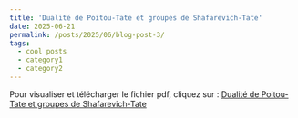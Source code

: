 ```yaml
---
title: 'Dualité de Poitou-Tate et groupes de Shafarevich-Tate'
date: 2025-06-21
permalink: /posts/2025/06/blog-post-3/
tags:
  - cool posts
  - category1
  - category2
---
```

Pour visualiser et télécharger le fichier pdf, cliquez sur : [Dualité de Poitou-Tate et groupes de Shafarevich-Tate](/files/Groupe_de_S_T.pdf)
